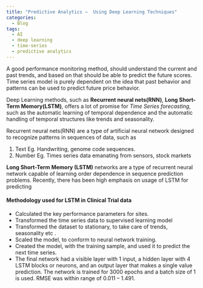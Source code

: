```yaml
---
title: "Predictive Analytics –  Using Deep Learning Techniques"
categories:
  - Blog
tags:
  - AI
  - deep learning
  - time-series
  - predictive analytics
---
```


A good performance monitoring method, should understand the current and past trends, and based on that should be able to predict the future scores.
Time series model is purely dependent on the idea that past behavior and patterns can be used to predict future price behavior.

Deep Learning methods, such as **Recurrent neural nets(RNN)**, **Long Short-Term Memory(LSTM)**, offers a lot of promise for _Time Series forecasting_, such as the automatic learning of temporal dependence and the automatic handling of temporal structures like trends and seasonality.

Recurrent neural nets(RNN) are a type of artificial neural network designed to recognize patterns in sequences of data, such as 
1. Text Eg. Handwriting, genome code sequences.
2. Number Eg. Times series data emanating from sensors, stock markets 

**Long Short-Term Memory (LSTM)** networks are a type of recurrent neural network capable of learning order dependence in sequence prediction problems. Recently, there has been high emphasis on usage of LSTM for predicting 

#### Methodology used for LSTM in Clinical Trial data
* Calculated the key performance parameters for sites.
* Transformed the time series data to supervised learning model
* Transformed the dataset to stationary, to take care of trends, seasonality etc .
* Scaled the model, to conform to neural network training.
* Created the model, with the training sample, and used it to predict the next time series.
* The final network had a visible layer with 1 input, a hidden layer with 4 LSTM blocks or neurons, and an output layer that makes a single value prediction. The network is trained for 3000 epochs and a batch size of 1 is used. RMSE was within range of 0.011 – 1.491.

